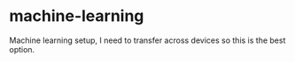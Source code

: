 # machine-learning
Machine learning setup, I need to transfer across devices so this is the best option.

